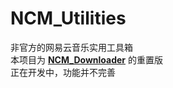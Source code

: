 # NCM_Utilities
非官方的网易云音乐实用工具箱  
本项目为 **[NCM_Downloader](https://github.com/Ltfjx/NCM_Downloader)** 的重置版  
正在开发中，功能并不完善
